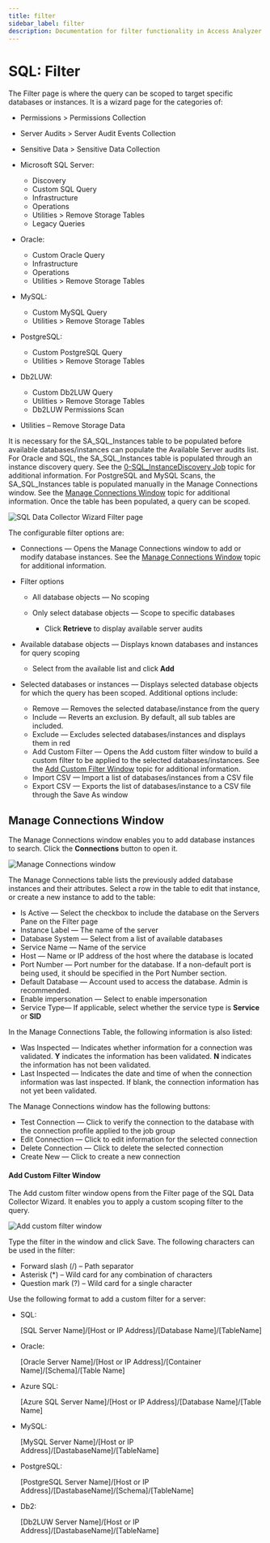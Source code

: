 ```yaml
---
title: filter
sidebar_label: filter
description: Documentation for filter functionality in Access Analyzer including configuration and usage information.
---
```


# SQL: Filter

The Filter page is where the query can be scoped to target specific databases or instances. It is a
wizard page for the categories of:

- Permissions > Permissions Collection
- Server Audits > Server Audit Events Collection
- Sensitive Data > Sensitive Data Collection
- Microsoft SQL Server:

  - Discovery
  - Custom SQL Query
  - Infrastructure
  - Operations
  - Utilities > Remove Storage Tables
  - Legacy Queries

- Oracle:

  - Custom Oracle Query
  - Infrastructure
  - Operations
  - Utilities > Remove Storage Tables

- MySQL:

  - Custom MySQL Query
  - Utilities > Remove Storage Tables

- PostgreSQL:

  - Custom PostgreSQL Query
  - Utilities > Remove Storage Tables

- Db2LUW:

  - Custom Db2LUW Query
  - Utilities > Remove Storage Tables
  - Db2LUW Permissions Scan

- Utilities – Remove Storage Data

It is necessary for the SA_SQL_Instances table to be populated before available databases/instances
can populate the Available Server audits list. For Oracle and SQL, the SA_SQL_Instances table is
populated through an instance discovery query. See the
[0-SQL_InstanceDiscovery Job](/docs/accessanalyzer/12.0/solutions/databases/sql/collection/0-sql-instancediscovery.md)
topic for additional information. For PostgreSQL and MySQL Scans, the SA_SQL_Instances table is
populated manually in the Manage Connections window. See the
[Manage Connections Window](#manage-connections-window) topic for additional information. Once the
table has been populated, a query can be scoped.

![SQL Data Collector Wizard Filter page](/img/product_docs/accessanalyzer/admin/datacollector/ewsmailbox/filter.webp)

The configurable filter options are:

- Connections — Opens the Manage Connections window to add or modify database instances. See the
  [Manage Connections Window](#manage-connections-window) topic for additional information.
- Filter options

  - All database objects — No scoping
  - Only select database objects — Scope to specific databases

    - Click **Retrieve** to display available server audits

- Available database objects — Displays known databases and instances for query scoping

  - Select from the available list and click **Add**

- Selected databases or instances — Displays selected database objects for which the query has been
  scoped. Additional options include:

  - Remove — Removes the selected database/instance from the query
  - Include — Reverts an exclusion. By default, all sub tables are included.
  - Exclude — Excludes selected databases/instances and displays them in red
  - Add Custom Filter — Opens the Add custom filter window to build a custom filter to be applied
    to the selected databases/instances. See the
    [Add Custom Filter Window](#add-custom-filter-window) topic for additional information.
  - Import CSV — Import a list of databases/instances from a CSV file
  - Export CSV — Exports the list of databases/instance to a CSV file through the Save As window

## Manage Connections Window

The Manage Connections window enables you to add database instances to search. Click the
**Connections** button to open it.

![Manage Connections window](/img/product_docs/accessanalyzer/admin/datacollector/nosql/manageconnections.webp)

The Manage Connections table lists the previously added database instances and their attributes.
Select a row in the table to edit that instance, or create a new instance to add to the table:

- Is Active — Select the checkbox to include the database on the Servers Pane on the Filter page
- Instance Label — The name of the server
- Database System — Select from a list of available databases
- Service Name — Name of the service
- Host — Name or IP address of the host where the database is located
- Port Number — Port number for the database. If a non-default port is being used, it should be
  specified in the Port Number section.
- Default Database — Account used to access the database. Admin is recommended.
- Enable impersonation — Select to enable impersonation
- Service Type— If applicable, select whether the service type is **Service** or **SID**

In the Manage Connections Table, the following information is also listed:

- Was Inspected — Indicates whether information for a connection was validated. **Y** indicates the
  information has been validated. **N** indicates the information has not been validated.
- Last Inspected — Indicates the date and time of when the connection information was last
  inspected. If blank, the connection information has not yet been validated.

The Manage Connections window has the following buttons:

- Test Connection — Click to verify the connection to the database with the connection profile
  applied to the job group
- Edit Connection — Click to edit information for the selected connection
- Delete Connection — Click to delete the selected connection
- Create New — Click to create a new connection

#### Add Custom Filter Window

The Add custom filter window opens from the Filter page of the SQL Data Collector Wizard. It enables
you to apply a custom scoping filter to the query.

![Add custom filter window](/img/product_docs/accessanalyzer/admin/datacollector/sql/addcustomfilter.webp)

Type the filter in the window and click Save. The following characters can be used in the filter:

- Forward slash (/) – Path separator
- Asterisk (\*) – Wild card for any combination of characters
- Question mark (?) – Wild card for a single character

Use the following format to add a custom filter for a server:

- SQL:

  [SQL Server Name]/[Host or IP Address]/[Database Name]/[TableName]

- Oracle:

  [Oracle Server Name]/[Host or IP Address]/[Container Name]/[Schema]/[Table Name]

- Azure SQL:

  [Azure SQL Server Name]/[Host or IP Address]/[Database Name]/[Table Name]

- MySQL:

  [MySQL Server Name]/[Host or IP Address]/[DastabaseName]/[TableName]

- PostgreSQL:

  [PostgreSQL Server Name]/[Host or IP Address]/[DastabaseName]/[Schema]/[TableName]

- Db2:

  [Db2LUW Server Name]/[Host or IP Address]/[DastabaseName]/[TableName]
